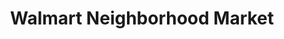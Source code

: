 ---
title: "Walmart Neighborhood Market"
url: /deland/walmart-neighborhood-market/
shop: supermarket
---